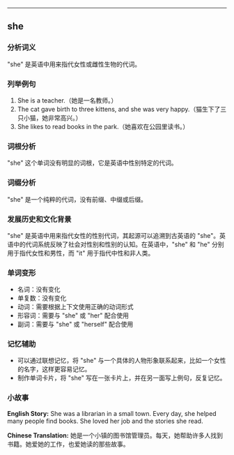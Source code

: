 
---------------
## she
### 分析词义
"she" 是英语中用来指代女性或雌性生物的代词。

### 列举例句
1. She is a teacher.（她是一名教师。）
2. The cat gave birth to three kittens, and she was very happy.（猫生下了三只小猫，她非常高兴。）
3. She likes to read books in the park.（她喜欢在公园里读书。）

### 词根分析
"she" 这个单词没有明显的词根，它是英语中性别特定的代词。

### 词缀分析
"she" 是一个纯粹的代词，没有前缀、中缀或后缀。

### 发展历史和文化背景
"she" 是英语中用来指代女性的性别代词，其起源可以追溯到古英语的 "she"。英语中的代词系统反映了社会对性别和性别的认知。在英语中，"she" 和 "he" 分别用于指代女性和男性，而 "it" 用于指代中性和非人类。

### 单词变形
- 名词：没有变化
- 单复数：没有变化
- 动词：需要根据上下文使用正确的动词形式
- 形容词：需要与 "she" 或 "her" 配合使用
- 副词：需要与 "she" 或 "herself" 配合使用

### 记忆辅助
- 可以通过联想记忆，将 "she" 与一个具体的人物形象联系起来，比如一个女性的名字，这样更容易记忆。
- 制作单词卡片，将 "she" 写在一张卡片上，并在另一面写上例句，反复记忆。

### 小故事
**English Story:**
She was a librarian in a small town. Every day, she helped many people find books. She loved her job and the stories she read.

**Chinese Translation:**
她是一个小镇的图书馆管理员。每天，她帮助许多人找到书籍。她爱她的工作，也爱她读的那些故事。

